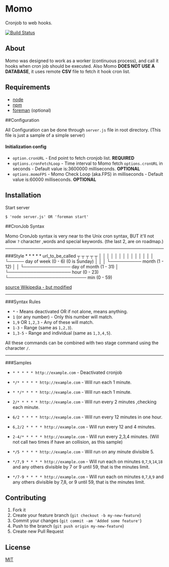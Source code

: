 # Momo

Cronjob to web hooks.

[![Build Status](https://secure.travis-ci.org/TotenDev/Momo.png?branch=master)](http://travis-ci.org/TotenDev/Momo)

## About

Momo was designed to work as a worker (continuous process), and call it hooks when cron job should be executed.
Also Momo **DOES NOT USE A DATABASE**, it uses remote **CSV** file to fetch it hook cron list.

## Requirements

- [node](https://github.com/joyent/node)
- [npm](https://github.com/isaacs/npm)
- [foreman](https://github.com/ddollar/foreman) (optional)

##Configuration

All Configuration can be done through `server.js` file in root directory. (This file is just a sample of a simple server)

#### Initialization config
- `option.cronURL` - End point to fetch cronjob list. **REQUIRED**
- `options.cronFetchLoop` - Time interval to Momo fetch `options.cronURL` in seconds - Default value is:3600000 milliseconds. **OPTIONAL**
- `options.momoFPS` - Momo Check Loop (aka.FPS) in milliseconds - Default value is:60000 milliseconds. **OPTIONAL**

## Installation

Start server
	
	$ 'node server.js' OR 'foreman start'
	
##CronJob Syntax 

Momo CronJob syntax is very near to the Unix cron syntax, BUT it'll not allow `?` character ,words and special keywords. (the last 2, are on roadmap.)

---
###Style
    *    *    *    *    *  url_to_be_called
    ┬    ┬    ┬    ┬    ┬
    │    │    │    │    │
    │    │    │    │    │
    │    │    │    │    └───── day of week (0 - 6) (0 is Sunday)
    │    │    │    └────────── month (1 - 12)
    │    │    └─────────────── day of month (1 - 31)
    │    └──────────────────── hour (0 - 23)
    └───────────────────────── min (0 - 59)    
    
[source Wikipedia - but modified](http://en.wikipedia.org/wiki/Cron)

---
###Syntax Rules

- `*` - Means deactivated OR if not alone, means anything.
- `1` (or any number) - Only this number will match.
- `1,9` OR `1,2,3` - Any of these will match.
- `1-3` - Range (same as `1,2,3`).
- `1,3-5` - Range and individual (same as `1,3,4,5`).

All these commands can be combined with two stage command using the character `/`. 

---
###Samples

- `* * * * * http://example.com` - Deactivated cronjob

- `*/* * * * * http://example.com` - Will run each 1 minute.

- `* */* * * * http://example.com` - Will run each 1 minute.

- `2/* * * * * http://example.com` - Will run every 2 minutes ,checking each minute.

- `6/2 * * * * http://example.com` - Will run every 12 minutes in one hour.

- `6,2/2 * * * * http://example.com` - Will run every 12 and 4 minutes.

- `2-4/* * * * * http://example.com` - Will run every 2,3,4 minutes. (Will not call two times if have an collision, as this sample)

- `*/5 * * * * http://example.com` - Will run on any minute divisible 5.

- `*/7,9 * * * * http://example.com` - Will run each on minutes `0`,`7`,`9`,`14`,`18` and any others divisible by 7 or 9 until 59, that is the minutes limit.

- `*/7-9 * * * * http://example.com` - Will run each on minutes `0`,`7`,`8`,`9` and any others divisible by 7,8, or 9 until 59, that is the minutes limit.

## Contributing

1. Fork it
2. Create your feature branch (`git checkout -b my-new-feature`)
3. Commit your changes (`git commit -am 'Added some feature'`)
4. Push to the branch (`git push origin my-new-feature`)
5. Create new Pull Request

## License

[MIT](Momo/raw/master/LICENSE)